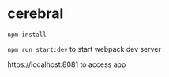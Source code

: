 # cerebral

`npm install`

`npm run start:dev` to start webpack dev server

https://localhost:8081 to access app
